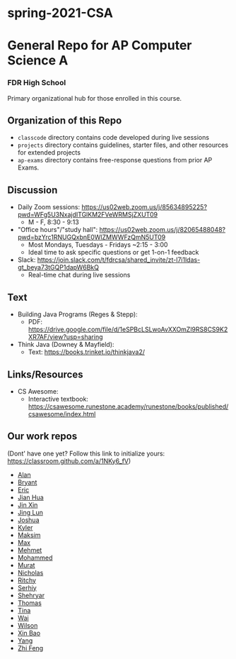 # spring-2021-CSA

# General Repo for AP Computer Science A
### FDR High School
Primary organizational hub for those enrolled in this course.

## Organization of this Repo
- `classcode` directory contains code developed during live sessions
- `projects` directory contains guidelines, starter files, and other resources for extended projects
- `ap-exams` directory contains free-response questions from prior AP Exams.

## Discussion
- Daily Zoom sessions: https://us02web.zoom.us/j/85634895225?pwd=WFg5U3NxajdITGlKM2FVeWRMSjZXUT09
    - M - F, 8:30 - 9:13
- "Office hours"/"study hall": https://us02web.zoom.us/j/82065488048?pwd=bzYrc1RNUGQxbnE0WlZMWWFzQmN5UT09
    - Most Mondays, Tuesdays - Fridays ~2:15 - 3:00
    - Ideal time to ask specific questions or get 1-on-1 feedback
- Slack: https://join.slack.com/t/fdrcsa/shared_invite/zt-l7i1ldas-gt_beya73tGQP1dapW6BkQ
  - Real-time chat during live sessions

## Text
- Building Java Programs (Reges & Stepp):
  - PDF: https://drive.google.com/file/d/1eSPBcLSLwoAvXXOmZl9RS8CS9K2XR7AF/view?usp=sharing
- Think Java (Downey & Mayfield):
  - Text: https://books.trinket.io/thinkjava2/

## Links/Resources
- CS Awesome:
  - Interactive textbook: https://csawesome.runestone.academy/runestone/books/published/csawesome/index.html

## Our work repos
(Dont' have one yet? Follow this link to initialize yours: https://classroom.github.com/a/1NKy6_fV)
- [Alan]()
- [Bryant](https://github.com/fdrHighSchool/spring-2021-work-Blua2)
- [Eric](https://github.com/fdrHighSchool/spring-2021-work-EricLam414)
- [Jian Hua](https://github.com/fdrHighSchool/spring-2021-work-Metails)
- [Jin Xin](https://github.com/fdrHighSchool/spring-2021-work-pixel-sky)
- [Jing Lun](https://github.com/fdrHighSchool/spring-2021-work-JinglunMa24)
- [Joshua](https://github.com/fdrHighSchool/spring-2021-work-JoshuaSiganur)
- [Kyler](https://github.com/fdrHighSchool/spring-2021-work-LippieVIII)
- [Maksim]()
- [Max](https://github.com/fdrHighSchool/spring-2021-work-Mdroituno)
- [Mehmet](https://github.com/fdrHighSchool/spring-2021-work-MEHSOYY)
- [Mohammed](https://github.com/fdrHighSchool/spring-2021-work-Mohammedali3)
- [Murat](https://github.com/fdrHighSchool/spring-2021-work-cubamaster)
- [Nicholas](https://github.com/fdrHighSchool/spring-2021-work-NicholasD7)
- [Ritchy]()
- [Serhiy](https://github.com/fdrHighSchool/spring-2021-work-Serhiy21)
- [Shehryar]()
- [Thomas](https://github.com/fdrHighSchool/spring-2021-work-Blazin0)
- [Tina](https://github.com/fdrHighSchool/spring-2021-work-Tinali13)
- [Wai](https://github.com/fdrHighSchool/spring-2021-work-Jupiternerd)
- [Wilson](https://github.com/fdrHighSchool/spring-2021-work-wilsonliufdr)
- [Xin Bao](https://github.com/fdrHighSchool/spring-2021-work-XinBao321)
- [Yang]()
- [Zhi Feng](https://github.com/fdrHighSchool/spring-2021-work-zhifeng29)
